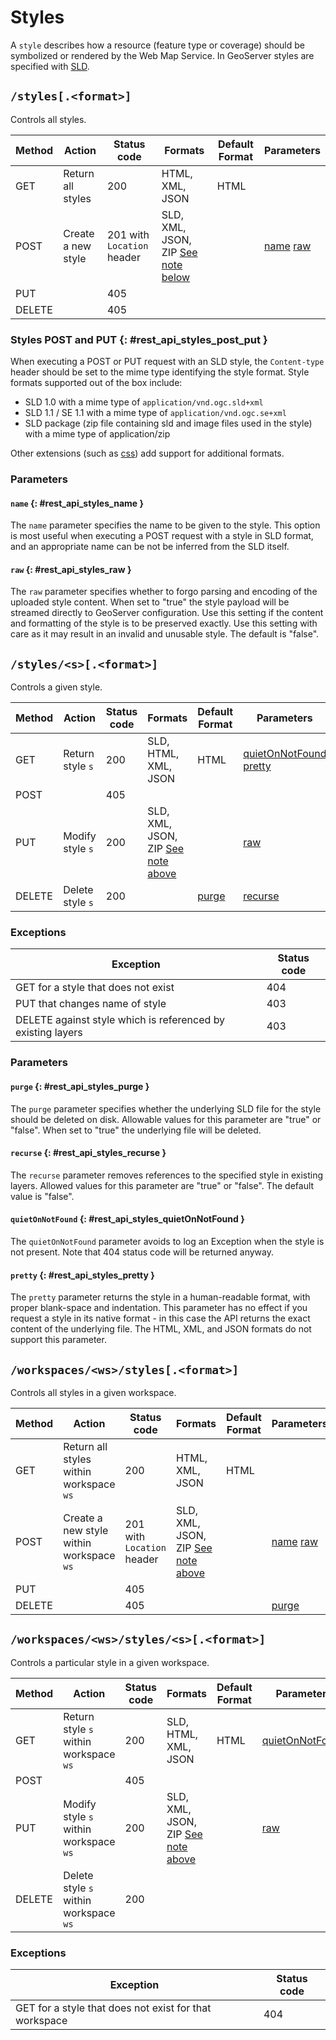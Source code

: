 # Styles

A `style` describes how a resource (feature type or coverage) should be symbolized or rendered by the Web Map Service. In GeoServer styles are specified with [SLD](../../styling/index.md).

## `/styles[.<format>]`

Controls all styles.

| Method | Action             | Status code                | Formats                                                                   | Default Format | Parameters                                                                    |
|--------|--------------------|----------------------------|---------------------------------------------------------------------------|----------------|-------------------------------------------------------------------------------|
| GET    | Return all styles  | 200                        | HTML, XML, JSON                                                           | HTML           |                                                                               |
| POST   | Create a new style | 201 with `Location` header | SLD, XML, JSON, ZIP [See note below](styles.md#rest_api_styles_post_put) |                | [name](styles.md#rest_api_styles_name) [raw](styles.md#rest_api_styles_raw) |
| PUT    |                    | 405                        |                                                                           |                |                                                                               |
| DELETE |                    | 405                        |                                                                           |                |                                                                               |

### Styles POST and PUT {: #rest_api_styles_post_put }

When executing a POST or PUT request with an SLD style, the `Content-type` header should be set to the mime type identifying the style format. Style formats supported out of the box include:

-   SLD 1.0 with a mime type of `application/vnd.ogc.sld+xml`
-   SLD 1.1 / SE 1.1 with a mime type of `application/vnd.ogc.se+xml`
-   SLD package (zip file containing sld and image files used in the style) with a mime type of application/zip

Other extensions (such as [css](../../styling/css/index.md)) add support for additional formats.

### Parameters

#### `name` {: #rest_api_styles_name }

The `name` parameter specifies the name to be given to the style. This option is most useful when executing a POST request with a style in SLD format, and an appropriate name can be not be inferred from the SLD itself.

#### `raw` {: #rest_api_styles_raw }

The `raw` parameter specifies whether to forgo parsing and encoding of the uploaded style content. When set to "true" the style payload will be streamed directly to GeoServer configuration. Use this setting if the content and formatting of the style is to be preserved exactly. Use this setting with care as it may result in an invalid and unusable style. The default is "false".

## `/styles/<s>[.<format>]`

Controls a given style.

| Method | Action           | Status code | Formats                                                                   | Default Format                            | Parameters                                                                                                |
|--------|------------------|-------------|---------------------------------------------------------------------------|-------------------------------------------|-----------------------------------------------------------------------------------------------------------|
| GET    | Return style `s` | 200         | SLD, HTML, XML, JSON                                                      | HTML                                      | [quietOnNotFound](styles.md#rest_api_styles_quietOnNotFound) [pretty](styles.md#rest_api_styles_pretty) |
| POST   |                  | 405         |                                                                           |                                           |                                                                                                           |
| PUT    | Modify style `s` | 200         | SLD, XML, JSON, ZIP [See note above](styles.md#rest_api_styles_post_put) |                                           | [raw](styles.md#rest_api_styles_raw)                                                                     |
| DELETE | Delete style `s` | 200         |                                                                           | [purge](styles.md#rest_api_styles_purge) | [recurse](styles.md#rest_api_styles_recurse)                                                             |

### Exceptions

| Exception                                                   | Status code |
|-------------------------------------------------------------|-------------|
| GET for a style that does not exist                         | 404         |
| PUT that changes name of style                              | 403         |
| DELETE against style which is referenced by existing layers | 403         |

### Parameters

#### `purge` {: #rest_api_styles_purge }

The `purge` parameter specifies whether the underlying SLD file for the style should be deleted on disk. Allowable values for this parameter are "true" or "false". When set to "true" the underlying file will be deleted.

#### `recurse` {: #rest_api_styles_recurse }

The `recurse` parameter removes references to the specified style in existing layers. Allowed values for this parameter are "true" or "false". The default value is "false".

#### `quietOnNotFound` {: #rest_api_styles_quietOnNotFound }

The `quietOnNotFound` parameter avoids to log an Exception when the style is not present. Note that 404 status code will be returned anyway.

#### `pretty` {: #rest_api_styles_pretty }

The `pretty` parameter returns the style in a human-readable format, with proper blank-space and indentation. This parameter has no effect if you request a style in its native format - in this case the API returns the exact content of the underlying file. The HTML, XML, and JSON formats do not support this parameter.

## `/workspaces/<ws>/styles[.<format>]`

Controls all styles in a given workspace.

| Method | Action                                   | Status code                | Formats                                                                   | Default Format | Parameters                                                                    |
|--------|------------------------------------------|----------------------------|---------------------------------------------------------------------------|----------------|-------------------------------------------------------------------------------|
| GET    | Return all styles within workspace `ws`  | 200                        | HTML, XML, JSON                                                           | HTML           |                                                                               |
| POST   | Create a new style within workspace `ws` | 201 with `Location` header | SLD, XML, JSON, ZIP [See note above](styles.md#rest_api_styles_post_put) |                | [name](styles.md#rest_api_styles_name) [raw](styles.md#rest_api_styles_raw) |
| PUT    |                                          | 405                        |                                                                           |                |                                                                               |
| DELETE |                                          | 405                        |                                                                           |                | [purge](styles.md#rest_api_styles_purge)                                     |

## `/workspaces/<ws>/styles/<s>[.<format>]`

Controls a particular style in a given workspace.

| Method | Action                                 | Status code | Formats                                                                   | Default Format | Parameters                                                    |
|--------|----------------------------------------|-------------|---------------------------------------------------------------------------|----------------|---------------------------------------------------------------|
| GET    | Return style `s` within workspace `ws` | 200         | SLD, HTML, XML, JSON                                                      | HTML           | [quietOnNotFound](styles.md#rest_api_styles_quietOnNotFound) |
| POST   |                                        | 405         |                                                                           |                |                                                               |
| PUT    | Modify style `s` within workspace `ws` | 200         | SLD, XML, JSON, ZIP [See note above](styles.md#rest_api_styles_post_put) |                | [raw](styles.md#rest_api_styles_raw)                         |
| DELETE | Delete style `s` within workspace `ws` | 200         |                                                                           |                |                                                               |

### Exceptions

| Exception                                              | Status code |
|--------------------------------------------------------|-------------|
| GET for a style that does not exist for that workspace | 404         |
